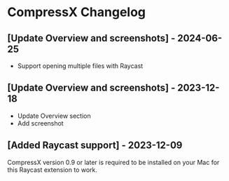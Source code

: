 # CompressX Changelog

## [Update Overview and screenshots] - 2024-06-25

- Support opening multiple files with Raycast

## [Update Overview and screenshots] - 2023-12-18

- Update Overview section
- Add screenshot

## [Added Raycast support] - 2023-12-09

CompressX version 0.9 or later is required to be installed on your Mac for this Raycast extension to work.
